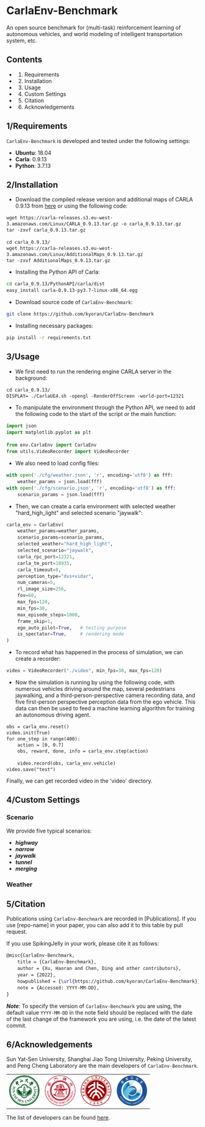 # CarlaEnv-Benchmark

An open source benchmark for (multi-task) reinforcement learning of autonomous vehicles, and world modeling of intelligent transportation system, etc.


## Contents

- 1. Requirements
- 2. Installation
- 3. Usage
- 4. Custom Settings
- 5. Citation
- 6. Acknowledgements

## 1/Requirements

`CarlaEnv-Benchmark` is developed and tested under the following settings:

- **Ubuntu**: 18.04
- **Carla**: 0.9.13
- **Python**: 3.7.13

## 2/Installation

- Download the compiled release version and additional maps of CARLA 0.9.13 from [here](https://github.com/carla-simulator/carla/releases/tag/0.9.13) or using the following code:
```shell
wget https://carla-releases.s3.eu-west-3.amazonaws.com/Linux/CARLA_0.9.13.tar.gz -o carla_0.9.13.tar.gz
tar -zxvf carla_0.9.13.tar.gz

cd carla_0.9.13/
wget https://carla-releases.s3.eu-west-3.amazonaws.com/Linux/AdditionalMaps_0.9.13.tar.gz
tar -zxvf AdditionalMaps_0.9.13.tar.gz
```


- Installing the Python API of Carla:
```bash
cd carla_0.9.13/PythonAPI/carla/dist
easy_install carla-0.9.13-py3.7-linux-x86_64.egg
```


- Download source code of `CarlaEnv-Benchmark`:
```bash
git clone https://github.com/kyoran/CarlaEnv-Benchmark
```


- Installing necessary packages:
```bash
pip install -r requirements.txt
```

## 3/Usage

- We first need to run the rendering engine CARLA server in the background:
```shell
cd carla_0.9.13/
DISPLAY= ./CarlaUE4.sh -opengl -RenderOffScreen -world-port=12321
```


- To manipulate the environment through the Python API, we need to add the following code to the start of the script or the main function:
```python
import json
import matplotlib.pyplot as plt

from env.CarlaEnv import CarlaEnv
from utils.VideoRecorder import VideoRecorder
```

- We also need to load config files:
```python
with open('./cfg/weather.json', 'r', encoding='utf8') as fff:
    weather_params = json.load(fff)
with open('./cfg/scenario.json', 'r', encoding='utf8') as fff:
    scenario_params = json.load(fff)
```

- Then, we can create a carla environment with selected weather "hard_high_light" and selected scenario "jaywalk":
```python
carla_env = CarlaEnv(
    weather_params=weather_params,
    scenario_params=scenario_params,
    selected_weather="hard_high_light",
    selected_scenario="jaywalk",
    carla_rpc_port=12321,
    carla_tm_port=18935,
    carla_timeout=8,
    perception_type="dvs+vidar",
    num_cameras=5,
    rl_image_size=256,
    fov=60,
    max_fps=120,
    min_fps=30,
    max_episode_steps=1000,
    frame_skip=1,
    ego_auto_pilot=True,   # testing purpose
    is_spectator=True,     # rendering mode
)
```

- To record what has happened in the process of simulation, we can create a recorder:
```python
video = VideoRecorder("./video", min_fps=30, max_fps=120)
```

- Now the simulation is running by using the following code, with numerous vehicles driving around the map, several pedestrians jaywalking, and a third-person-perspective camera recording data, and five first-person perspective perception data from the ego vehicle. This data can then be used to feed a machine learning algorithm for training an autonomous driving agent.
```
obs = carla_env.reset()
video.init(True)
for one_step in range(400):
    action = [0, 0.7]
    obs, reward, done, info = carla_env.step(action)

    video.record(obs, carla_env.vehicle)
video.save("test")
```

Finally, we can get recorded video in the 'video' directory.

## 4/Custom Settings

### Scenario
We provide five typical scenarios:
- ***highway***
- ***narrow***
- ***jaywalk***
- ***tunnel*** 
- ***merging***

### Weather


## 5/Citation
Publications using `CarlaEnv-Benchmark` are recorded in [Publications]. If you use [repo-name] in your paper, you can also add it to this table by pull request.

If you use SpikingJelly in your work, please cite it as follows:
```latex
@misc{CarlaEnv-Benchmark,
    title = {CarlaEnv-Benchmark},
    author = {Xu, Haoran and Chen, Ding and other contributors},
    year = {2022},
    howpublished = {\url{https://github.com/kyoran/CarlaEnv-Benchmark}},
    note = {Accessed: YYYY-MM-DD},
}
```

***Note***: To specify the version of `CarlaEnv-Benchmark` you are using, the default value `YYYY-MM-DD` in the note field should be replaced with the date of the last change of the framework you are using, i.e. the date of the latest commit.

## 6/Acknowledgements
Sun Yat-Sen University, Shanghai Jiao Tong University, Peking University, and Peng Cheng Laboratory are the main developers of `CarlaEnv-Benchmark`.


<div align="center">
<table>
    <tr>
        <td align="center"><img src="https://github.com/kyoran/CarlaEnv-Benchmark/blob/main/img/sysu_logo.png" width="80" height="80" alt="sysu" /></td>
        <td align="center"><img src="https://github.com/kyoran/CarlaEnv-Benchmark/blob/main/img/sjtu_logo.png" width="80" height="80" alt="sjtu" /></td>
        <td align="center"><img src="https://github.com/kyoran/CarlaEnv-Benchmark/blob/main/img/pku_logo.png" width="80" height="80" alt="pku" /></td>
        <td align="center"><img src="https://github.com/kyoran/CarlaEnv-Benchmark/blob/main/img/pcnl_logo.png" width="80" height="80" alt="pcnl" /></td>
    </tr>
</table>
</div>


The list of developers can be found [here](https://github.com/kyoran/CarlaEnv-Benchmark/graphs/contributors).
